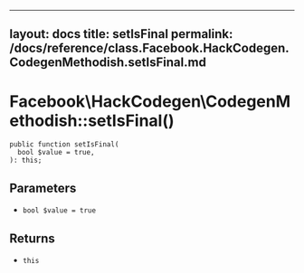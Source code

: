 
***

layout: docs
title: setIsFinal
permalink: /docs/reference/class.Facebook.HackCodegen.CodegenMethodish.setIsFinal.md
---







# Facebook\\HackCodegen\\CodegenMethodish::setIsFinal()




``` Hack
public function setIsFinal(
  bool $value = true,
): this;
```




## Parameters




* ` bool $value = true `




## Returns




- ` this `